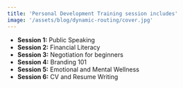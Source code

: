 ```yaml
---
title: 'Personal Development Training session includes'
image: '/assets/blog/dynamic-routing/cover.jpg'
---
```


- **Session 1:** Public Speaking
- **Session 2:**  Financial Literacy
- **Session 3:**  Negotiation for beginners
- **Session 4:**  Branding 101 
- **Session 5:** Emotional and Mental Wellness
- **Session 6:** CV and Resume Writing
